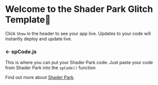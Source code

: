 Welcome to the Shader Park Glitch Template🎉
=================

Click `Show` in the header to see your app live. Updates to your code will instantly deploy and update live.

### ← spCode.js

This is where you can put your Shader Park code. 
Just paste your code from Shader Park into the `spCode()` function



Find out more about [Shader Park](https://shaderpark.netlify.com/).
